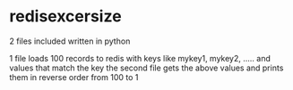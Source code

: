 # redisexcersize
2 files included 
written in python

1 file loads 100 records to redis with keys like mykey1, mykey2, .....  and values that match the key
the second file gets the above values and prints them in reverse order from 100 to 1

